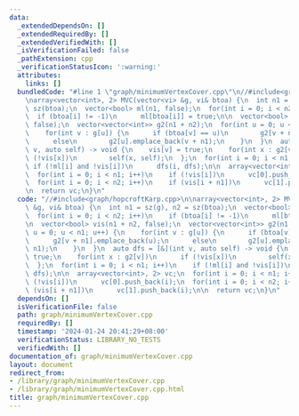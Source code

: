 ```yaml
---
data:
  _extendedDependsOn: []
  _extendedRequiredBy: []
  _extendedVerifiedWith: []
  _isVerificationFailed: false
  _pathExtension: cpp
  _verificationStatusIcon: ':warning:'
  attributes:
    links: []
  bundledCode: "#line 1 \"graph/minimumVertexCover.cpp\"\n//#include<graph/hopcroftKarp.cpp>\n\
    \narray<vector<int>, 2> MVC(vector<vi> &g, vi& btoa) {\n  int n1 = sz(g), n2 =\
    \ sz(btoa);\n  vector<bool> ml(n1, false);\n  for(int i = 0; i < n2; i++)\n  \
    \  if (btoa[i] != -1)\n      ml[btoa[i]] = true;\n\n  vector<bool> vis(n1 + n2,\
    \ false);\n  vector<vector<int>> g2(n1 + n2);\n  for(int u = 0; u < n1; u++) {\n\
    \    for(int v : g[u]) {\n      if (btoa[v] == u)\n        g2[v + n1].emplace_back(u);\n\
    \      else\n        g2[u].emplace_back(v + n1);\n    }\n  }\n  auto dfs = [&](int\
    \ v, auto self) -> void {\n    vis[v] = true;\n    for(int x : g2[v])\n      if\
    \ (!vis[x])\n        self(x, self);\n  };\n  for(int i = 0; i < n1; i++)\n   \
    \ if (!ml[i] and !vis[i])\n      dfs(i, dfs);\n\n  array<vector<int>, 2> vc;\n\
    \  for(int i = 0; i < n1; i++)\n    if (!vis[i])\n      vc[0].push_back(i);\n\
    \  for(int i = 0; i < n2; i++)\n    if (vis[i + n1])\n      vc[1].push_back(i);\n\
    \n  return vc;\n}\n"
  code: "//#include<graph/hopcroftKarp.cpp>\n\narray<vector<int>, 2> MVC(vector<vi>\
    \ &g, vi& btoa) {\n  int n1 = sz(g), n2 = sz(btoa);\n  vector<bool> ml(n1, false);\n\
    \  for(int i = 0; i < n2; i++)\n    if (btoa[i] != -1)\n      ml[btoa[i]] = true;\n\
    \n  vector<bool> vis(n1 + n2, false);\n  vector<vector<int>> g2(n1 + n2);\n  for(int\
    \ u = 0; u < n1; u++) {\n    for(int v : g[u]) {\n      if (btoa[v] == u)\n  \
    \      g2[v + n1].emplace_back(u);\n      else\n        g2[u].emplace_back(v +\
    \ n1);\n    }\n  }\n  auto dfs = [&](int v, auto self) -> void {\n    vis[v] =\
    \ true;\n    for(int x : g2[v])\n      if (!vis[x])\n        self(x, self);\n\
    \  };\n  for(int i = 0; i < n1; i++)\n    if (!ml[i] and !vis[i])\n      dfs(i,\
    \ dfs);\n\n  array<vector<int>, 2> vc;\n  for(int i = 0; i < n1; i++)\n    if\
    \ (!vis[i])\n      vc[0].push_back(i);\n  for(int i = 0; i < n2; i++)\n    if\
    \ (vis[i + n1])\n      vc[1].push_back(i);\n\n  return vc;\n}\n"
  dependsOn: []
  isVerificationFile: false
  path: graph/minimumVertexCover.cpp
  requiredBy: []
  timestamp: '2024-01-24 20:41:29+08:00'
  verificationStatus: LIBRARY_NO_TESTS
  verifiedWith: []
documentation_of: graph/minimumVertexCover.cpp
layout: document
redirect_from:
- /library/graph/minimumVertexCover.cpp
- /library/graph/minimumVertexCover.cpp.html
title: graph/minimumVertexCover.cpp
---
```

